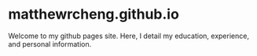 # matthewrcheng.github.io

Welcome to my github pages site. Here, I detail my education, experience, and personal information.
